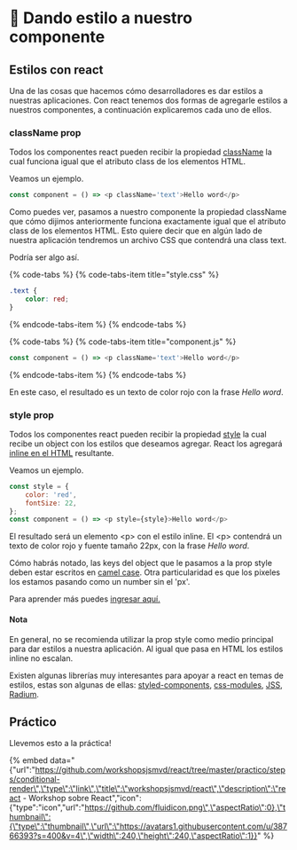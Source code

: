 # 💅 Dando estilo a nuestro  componente

## Estilos con react

Una de las cosas que hacemos cómo desarrolladores es dar estilos a nuestras aplicaciones. Con react tenemos dos formas de agregarle estilos a nuestros componentes, a continuación explicaremos cada uno de ellos.

### className prop

Todos los componentes react pueden recibir la propiedad [className](https://reactjs.org/docs/faq-styling.html) la cual funciona igual que el atributo class de los elementos HTML. 

Veamos un ejemplo.

```javascript
const component = () => <p className='text'>Hello word</p>
```

Como puedes ver, pasamos a nuestro componente la propiedad className que cómo dijimos anteriormente funciona exactamente igual que el atributo class de los elementos HTML. Esto quiere decir que en algún lado de nuestra aplicación tendremos un archivo CSS que contendrá una class text. 

Podría ser algo así.

{% code-tabs %}
{% code-tabs-item title="style.css" %}
```css
.text {
    color: red;
}
```
{% endcode-tabs-item %}
{% endcode-tabs %}

{% code-tabs %}
{% code-tabs-item title="component.js" %}
```javascript
const component = () => <p className='text'>Hello word</p>
```
{% endcode-tabs-item %}
{% endcode-tabs %}

En este caso, el resultado es un texto de color rojo con la frase _Hello word_.

### style prop

Todos los componentes react pueden recibir la propiedad [style](https://reactjs.org/docs/dom-elements.html#style) la cual recibe un object con los estilos que deseamos agregar. React los agregará [inline en el HTML](https://www.w3schools.com/html/html_styles.asp) resultante.

Veamos un ejemplo.

```javascript
const style = {
    color: 'red',
    fontSize: 22,
};
const component = () => <p style={style}>Hello word</p>
```

El resultado será un elemento &lt;p&gt; con el estilo inline. El &lt;p&gt; contendrá un texto de color rojo y fuente tamaño 22px, con la frase _Hello word_.

Cómo habrás notado, las keys del object que le pasamos a la prop style deben estar escritos en [camel case](https://en.wikipedia.org/wiki/Camel_case). Otra particularidad es que los pixeles los estamos pasando como un number sin el 'px'.

Para aprender más puedes [ingresar aquí.](https://reactjs.org/docs/dom-elements.html#style)

#### Nota

En general, no se recomienda utilizar la prop style como medio principal para dar estilos a nuestra aplicación. Al igual que pasa en HTML los estilos inline no escalan.

Existen algunas librerías muy interesantes para apoyar a react en temas de estilos, estas son algunas de ellas: [styled-components](https://www.styled-components.com/), [css-modules](https://github.com/css-modules/css-modules), [JSS](http://cssinjs.org/), [Radium](https://github.com/FormidableLabs/radium).

## Práctico

Llevemos esto a la práctica!

{% embed data="{\"url\":\"https://github.com/workshopsjsmvd/react/tree/master/practico/steps/conditional-render\",\"type\":\"link\",\"title\":\"workshopsjsmvd/react\",\"description\":\"react - Workshop sobre React\",\"icon\":{\"type\":\"icon\",\"url\":\"https://github.com/fluidicon.png\",\"aspectRatio\":0},\"thumbnail\":{\"type\":\"thumbnail\",\"url\":\"https://avatars1.githubusercontent.com/u/38766393?s=400&v=4\",\"width\":240,\"height\":240,\"aspectRatio\":1}}" %}



